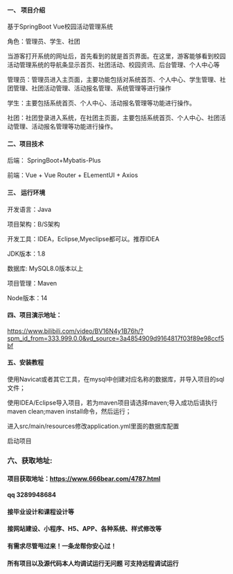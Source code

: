 

#### 一、 项目介绍
基于SpringBoot Vue校园活动管理系统

角色：管理员、学生、社团

当游客打开系统的网址后，首先看到的就是首页界面。在这里，游客能够看到校园活动管理系统的导航条显示首页、社团活动、校园资讯、后台管理、个人中心等

管理员：管理员进入主页面，主要功能包括对系统首页、个人中心、学生管理、社团管理、社团活动管理、活动报名管理、系统管理等进行操作

学生：主要包括系统首页、个人中心、活动报名管理等功能进行操作。

社团：社团登录进入系统，在社团主页面，主要包括系统首页、个人中心、社团活动管理、活动报名管理等功能进行操作。
#### 二、项目技术
后端： SpringBoot+Mybatis-Plus

前端：Vue + Vue Router + ELementUI + Axios

#### 三、 运行环境
开发语言：Java

项目架构：B/S架构

开发工具：IDEA，Eclipse,Myeclipse都可以。推荐IDEA

JDK版本：1.8

数据库: MySQL8.0版本以上

项目管理：Maven

Node版本：14

#### 四、项目演示地址：

https://www.bilibili.com/video/BV16N4y1B76h/?spm_id_from=333.999.0.0&vd_source=3a4854909d9164817f03f89e98ccf5bf

#### 五、安装教程
使用Navicat或者其它工具，在mysql中创建对应名称的数据库，并导入项目的sql文件；

使用IDEA/Eclipse导入项目，若为maven项目请选择maven;导入成功后请执行maven clean;maven install命令，然后运行；

进入src/main/resources修改application.yml里面的数据库配置

启动项目


### 六、获取地址:
#### 项目获取地址：https://www.666bear.com/4787.html
#### qq 3289948684
#### 接毕业设计和课程设计等
#### 接网站建设、小程序、H5、APP、各种系统、样式修改等
#### 有需求尽管甩过来！一条龙帮你安心过！
#### 所有项目以及源代码本人均调试运行无问题 可支持远程调试运行




